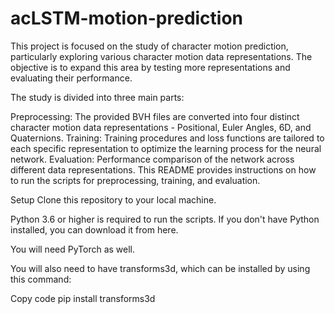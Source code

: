 # acLSTM-motion-prediction
This project is focused on the study of character motion prediction, particularly exploring various character motion data representations. The objective is to expand this area by testing more representations and evaluating their performance.

The study is divided into three main parts:

Preprocessing: The provided BVH files are converted into four distinct character motion data representations - Positional, Euler Angles, 6D, and Quaternions.
Training: Training procedures and loss functions are tailored to each specific representation to optimize the learning process for the neural network.
Evaluation: Performance comparison of the network across different data representations.
This README provides instructions on how to run the scripts for preprocessing, training, and evaluation.

Setup
Clone this repository to your local machine.

Python 3.6 or higher is required to run the scripts. If you don't have Python installed, you can download it from here.

You will need PyTorch as well.

You will also need to have transforms3d, which can be installed by using this command:

Copy code
pip install transforms3d
